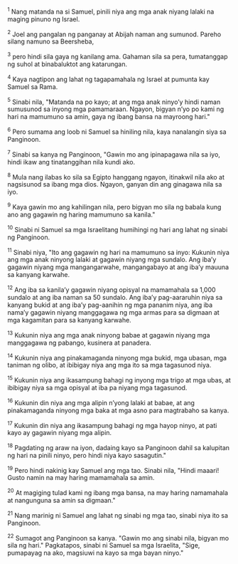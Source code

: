 <sup>1</sup>
Nang matanda na si Samuel, pinili niya ang mga anak niyang lalaki na maging pinuno ng Israel. 

<sup>2</sup>
Joel ang pangalan ng panganay at Abijah naman ang sumunod. Pareho silang namuno sa Beersheba, 

<sup>3</sup>
pero hindi sila gaya ng kanilang ama. Gahaman sila sa pera, tumatanggap ng suhol at binabaluktot ang katarungan. 

<sup>4</sup>
Kaya nagtipon ang lahat ng tagapamahala ng Israel at pumunta kay Samuel sa Rama. 

<sup>5</sup>
Sinabi nila, "Matanda na po kayo; at ang mga anak ninyoʼy hindi naman sumusunod sa inyong mga pamamaraan. Ngayon, bigyan nʼyo po kami ng hari na mamumuno sa amin, gaya ng ibang bansa na mayroong hari." 

<sup>6</sup>
Pero sumama ang loob ni Samuel sa hiniling nila, kaya nanalangin siya sa Panginoon. 

<sup>7</sup>
Sinabi sa kanya ng Panginoon, "Gawin mo ang ipinapagawa nila sa iyo, hindi ikaw ang tinatanggihan nila kundi ako. 

<sup>8</sup>
Mula nang ilabas ko sila sa Egipto hanggang ngayon, itinakwil nila ako at nagsisunod sa ibang mga dios. Ngayon, ganyan din ang ginagawa nila sa iyo. 

<sup>9</sup>
Kaya gawin mo ang kahilingan nila, pero bigyan mo sila ng babala kung ano ang gagawin ng haring mamumuno sa kanila." 

<sup>10</sup>
Sinabi ni Samuel sa mga Israelitang humihingi ng hari ang lahat ng sinabi ng Panginoon. 

<sup>11</sup>
Sinabi niya, "Ito ang gagawin ng hari na mamumuno sa inyo: Kukunin niya ang mga anak ninyong lalaki at gagawin niyang mga sundalo. Ang ibaʼy gagawin niyang mga mangangarwahe, mangangabayo at ang ibaʼy mauuna sa kanyang karwahe. 

<sup>12</sup>
Ang iba sa kanilaʼy gagawin niyang opisyal na mamamahala sa 1,000 sundalo at ang iba naman sa 50 sundalo. Ang ibaʼy pag-aararuhin niya sa kanyang bukid at ang ibaʼy pag-aanihin ng mga pananim niya, ang iba namaʼy gagawin niyang manggagawa ng mga armas para sa digmaan at mga kagamitan para sa kanyang karwahe. 

<sup>13</sup>
Kukunin niya ang mga anak ninyong babae at gagawin niyang mga manggagawa ng pabango, kusinera at panadera. 

<sup>14</sup>
Kukunin niya ang pinakamaganda ninyong mga bukid, mga ubasan, mga taniman ng olibo, at ibibigay niya ang mga ito sa mga tagasunod niya. 

<sup>15</sup>
Kukunin niya ang ikasampung bahagi ng inyong mga trigo at mga ubas, at ibibigay niya sa mga opisyal at iba pa niyang mga tagasunod. 

<sup>16</sup>
Kukunin din niya ang mga alipin nʼyong lalaki at babae, at ang pinakamaganda ninyong mga baka at mga asno para magtrabaho sa kanya. 

<sup>17</sup>
Kukunin din niya ang ikasampung bahagi ng mga hayop ninyo, at pati kayo ay gagawin niyang mga alipin. 

<sup>18</sup>
Pagdating ng araw na iyon, dadaing kayo sa Panginoon dahil sa kalupitan ng hari na pinili ninyo, pero hindi niya kayo sasagutin." 

<sup>19</sup>
Pero hindi nakinig kay Samuel ang mga tao. Sinabi nila, "Hindi maaari! Gusto namin na may haring mamamahala sa amin. 

<sup>20</sup>
At magiging tulad kami ng ibang mga bansa, na may haring namamahala at nangunguna sa amin sa digmaan." 

<sup>21</sup>
Nang marinig ni Samuel ang lahat ng sinabi ng mga tao, sinabi niya ito sa Panginoon. 

<sup>22</sup>
Sumagot ang Panginoon sa kanya. "Gawin mo ang sinabi nila, bigyan mo sila ng hari." Pagkatapos, sinabi ni Samuel sa mga Israelita, "Sige, pumapayag na ako, magsiuwi na kayo sa mga bayan ninyo."